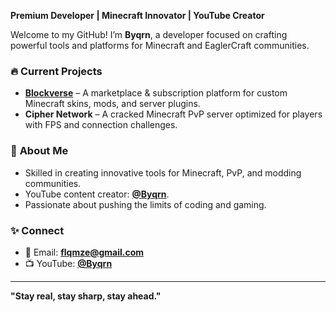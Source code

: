 **Premium Developer | Minecraft Innovator | YouTube Creator**

Welcome to my GitHub! I’m **Byqrn**, a developer focused on crafting powerful tools and platforms for Minecraft and EaglerCraft communities.

### 🔥 **Current Projects**
- **[Blockverse](https://github.com/Byqrn/Blockverse)** – A marketplace & subscription platform for custom Minecraft skins, mods, and server plugins.
- **Cipher Network** – A cracked Minecraft PvP server optimized for players with FPS and connection challenges.

### 🌟 **About Me**
- Skilled in creating innovative tools for Minecraft, PvP, and modding communities.
- YouTube content creator: **[@Byqrn](https://youtube.com/@Byqrnn)**.
- Passionate about pushing the limits of coding and gaming.

### ✨ **Connect**
- 📧 Email: **[flqmze@gmail.com](mailto:flqmze@gmail.com)**
- 📺 YouTube: **[@Byqrn](https://youtube.com/@Byqrnn)**

---

**"Stay real, stay sharp, stay ahead."**
